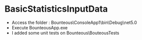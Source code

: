 # BasicStatisticsInputData

- Access the folder : Bounteous\ConsoleApp1\bin\Debug\net5.0
- Execute BounteousApp.exe
- I added some unit tests on Bounteous\BouteousTests
